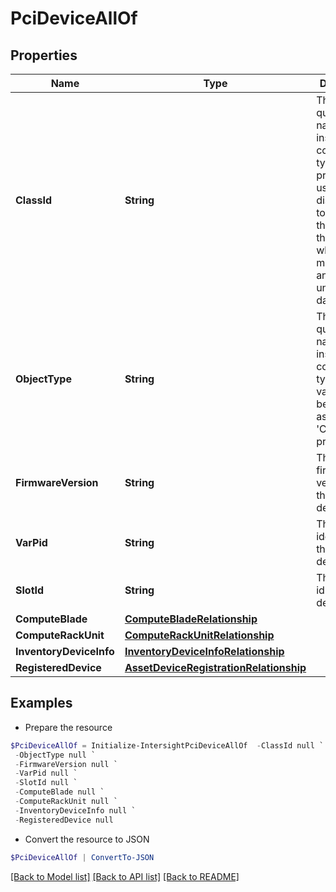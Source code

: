 # PciDeviceAllOf
## Properties

Name | Type | Description | Notes
------------ | ------------- | ------------- | -------------
**ClassId** | **String** | The fully-qualified name of the instantiated, concrete type. This property is used as a discriminator to identify the type of the payload when marshaling and unmarshaling data. | [default to "pci.Device"]
**ObjectType** | **String** | The fully-qualified name of the instantiated, concrete type. The value should be the same as the &#39;ClassId&#39; property. | [default to "pci.Device"]
**FirmwareVersion** | **String** | The running firmware version of the PCI device. | [optional] 
**VarPid** | **String** | The product identifier of the PCI device. | [optional] 
**SlotId** | **String** | The PCI slot id of the PCI device. | [optional] [readonly] 
**ComputeBlade** | [**ComputeBladeRelationship**](ComputeBladeRelationship.md) |  | [optional] 
**ComputeRackUnit** | [**ComputeRackUnitRelationship**](ComputeRackUnitRelationship.md) |  | [optional] 
**InventoryDeviceInfo** | [**InventoryDeviceInfoRelationship**](InventoryDeviceInfoRelationship.md) |  | [optional] 
**RegisteredDevice** | [**AssetDeviceRegistrationRelationship**](AssetDeviceRegistrationRelationship.md) |  | [optional] 

## Examples

- Prepare the resource
```powershell
$PciDeviceAllOf = Initialize-IntersightPciDeviceAllOf  -ClassId null `
 -ObjectType null `
 -FirmwareVersion null `
 -VarPid null `
 -SlotId null `
 -ComputeBlade null `
 -ComputeRackUnit null `
 -InventoryDeviceInfo null `
 -RegisteredDevice null
```

- Convert the resource to JSON
```powershell
$PciDeviceAllOf | ConvertTo-JSON
```

[[Back to Model list]](../README.md#documentation-for-models) [[Back to API list]](../README.md#documentation-for-api-endpoints) [[Back to README]](../README.md)

